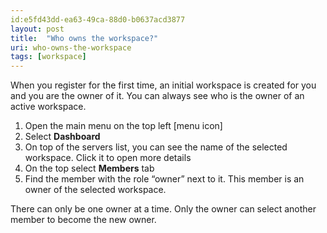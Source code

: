 ```yaml
---
id:e5fd43dd-ea63-49ca-88d0-b0637acd3877
layout: post
title:  "Who owns the workspace?"
uri: who-owns-the-workspace
tags: [workspace]
---
```


When you register for the first time, an initial workspace is created for you and you are the owner of it. You can always see who is the owner of an active workspace.

<!-- more -->

1.  Open the main menu on the top left \[menu icon\]
2.  Select **Dashboard**
3.  On top of the servers list, you can see the name of the selected workspace. Click it to open more details
4.  On the top select **Members** tab
5.  Find the member with the role “owner” next to it. This member is an owner of the selected workspace.

There can only be one owner at a time. Only the owner can select another member to become the new owner.